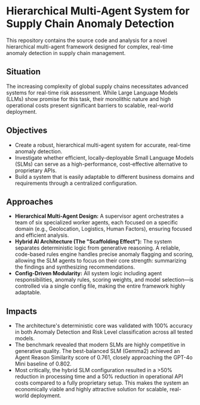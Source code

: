 # Hierarchical Multi-Agent System for Supply Chain Anomaly Detection
This repository contains the source code and analysis for a novel hierarchical multi-agent framework designed for complex, real-time anomaly detection in supply chain management.

## Situation
The increasing complexity of global supply chains necessitates advanced systems for real-time risk assessment. While Large Language Models (LLMs) show promise for this task, their monolithic nature and high operational costs present significant barriers to scalable, real-world deployment.

## Objectives
- Create a robust, hierarchical multi-agent system for accurate, real-time anomaly detection.
- Investigate whether efficient, locally-deployable Small Language Models (SLMs) can serve as a high-performance, cost-effective alternative to proprietary APIs.
- Build a system that is easily adaptable to different business domains and requirements through a centralized configuration.

## Approaches
- **Hierarchical Multi-Agent Design:** A supervisor agent orchestrates a team of six specialized worker agents, each focused on a specific domain (e.g., Geolocation, Logistics, Human Factors), ensuring focused and efficient analysis.
- **Hybrid AI Architecture (The "Scaffolding Effect"):** The system separates deterministic logic from generative reasoning. A reliable, code-based rules engine handles precise anomaly flagging and scoring, allowing the SLM agents to focus on their core strength: summarizing the findings and synthesizing recommendations.
- **Config-Driven Modularity:** All system logic including agent responsibilities, anomaly rules, scoring weights, and model selection—is controlled via a single config file, making the entire framework highly adaptable.

## Impacts
- The architecture's deterministic core was validated with 100% accuracy in both Anomaly Detection and Risk Level classification across all tested models.
- The benchmark revealed that modern SLMs are highly competitive in generative quality. The best-balanced SLM (Gemma2) achieved an Agent Reason Similarity score of 0.761, closely approaching the GPT-4o Mini baseline of 0.802.
- Most critically, the hybrid SLM configuration resulted in a >50% reduction in processing time and a 50% reduction in operational API costs compared to a fully proprietary setup. This makes the system an economically viable and highly attractive solution for scalable, real-world deployment.
